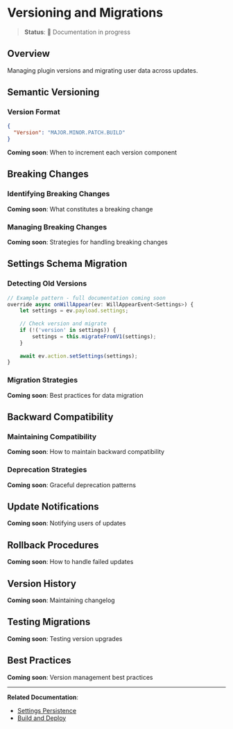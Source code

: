 # Versioning and Migrations

> **Status**: 🚧 Documentation in progress

## Overview

Managing plugin versions and migrating user data across updates.

## Semantic Versioning

### Version Format

```json
{
  "Version": "MAJOR.MINOR.PATCH.BUILD"
}
```

**Coming soon**: When to increment each version component

## Breaking Changes

### Identifying Breaking Changes

**Coming soon**: What constitutes a breaking change

### Managing Breaking Changes

**Coming soon**: Strategies for handling breaking changes

## Settings Schema Migration

### Detecting Old Versions

```typescript
// Example pattern - full documentation coming soon
override async onWillAppear(ev: WillAppearEvent<Settings>) {
    let settings = ev.payload.settings;
    
    // Check version and migrate
    if (!('version' in settings)) {
        settings = this.migrateFromV1(settings);
    }
    
    await ev.action.setSettings(settings);
}
```

### Migration Strategies

**Coming soon**: Best practices for data migration

## Backward Compatibility

### Maintaining Compatibility

**Coming soon**: How to maintain backward compatibility

### Deprecation Strategies

**Coming soon**: Graceful deprecation patterns

## Update Notifications

**Coming soon**: Notifying users of updates

## Rollback Procedures

**Coming soon**: How to handle failed updates

## Version History

**Coming soon**: Maintaining changelog

## Testing Migrations

**Coming soon**: Testing version upgrades

## Best Practices

**Coming soon**: Version management best practices

---

**Related Documentation**:
- [Settings Persistence](../core-concepts/settings-persistence.md)
- [Build and Deploy](../development-workflow/build-and-deploy.md)

